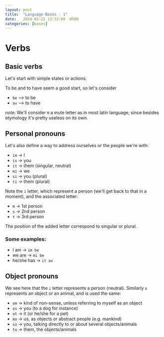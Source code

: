 ```yaml
---
layout: post
title:  "Language Bases - 1"
date:   2024-02-21 13:32:00 -0500
categories: [bases]
---
```


# Verbs

## Basic verbs

Let's start with simple states or actions.

To be and to have seem a good start, so let's consider
* `be` --> to be
* `av` --> to have

*note*:
We'll consider `H` a mute letter as in most latin language, since besides etymology it's pretty useless
on its own.  

## Personal pronouns

Let's also define a way to address ourselves or the people we're with:
* `im` -> I
* `is` -> you
* `it` -> them (singular, neutral)
* `mi` -> we
* `si` -> you (plural)
* `ti` -> them (plural)

Note the `i` letter, which represent a person (we'll get back to that in a moment), and the associated letter:
* `m` -> 1st person
* `s` -> 2nd person
* `t` -> 3rd person

The position of the added letter correspond to singular or plural.

### Some examples:
* I am -> `im be`
* we are -> `mi be`
* he/she has -> `it av`

## Object pronouns

We see here that the `i` letter represents a person (neutral). Similarly `o` represents an object or
an animal, and is used the same:
* `om` -> kind of non-sense, unless referring to myself as an object
* `os` -> you (to a dog for instance)
* `ot` -> it (or he/she for a pet)
* `mo` -> us, as objects or abstract people (e.g. mankind)
* `so` -> you, talking directly to or about several objects/animals
* `to` -> them, the objects/animals
